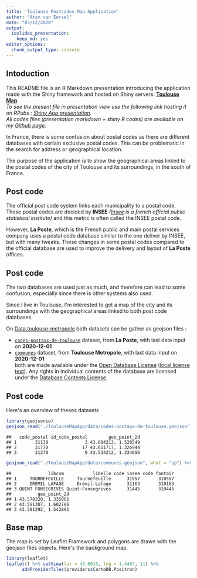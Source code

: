 ```yaml
---
title: 'Toulouse Postcodes Map Application'
author: "Akim van Eersel"
date: "03/12/2020"
output: 
  ioslides_presentation: 
    keep_md: yes
editor_options: 
  chunk_output_type: console
---
```




## Intoduction

This README file is an R Markdown presentation introducing the application made with the Shiny framework and hosted on Shiny servers: [__Toulouse Map__](https://vanakim.shinyapps.io/ToulouseMap/).  
_To see the present file in presentation view use the following link hosting it on RPubs : [Shiny App presentation](http://rpubs.com/vanAkim/ToulouseMapApp)._  
_All codes files (presentation markdown + shiny R codes) are available on my [Github page](https://github.com/vanAkim/DataScienceSpecialization-JohnsHopkins/tree/master/Data%20Products/FinalProject)._

In France, there is some confusion about postal codes as there are different databases with certain exclusive postal codes. This can be problematic in the search for address or geographical location. 

The purpose of the application is to show the geographical areas linked to the postal codes of the city of Toulouse and its surroundings, in the south of France.


## Post code

The official post code system links each municipality to a postal code. These postal codes are decided by __INSEE__ *([Insee](https://en.wikipedia.org/wiki/Institut_national_de_la_statistique_et_des_%C3%A9tudes_%C3%A9conomiques) is a french official public statistical institute)* and this metric is often called the INSEE postal code.

However, __La Poste__, which is the French public and main postal services company uses a postal code database similar to the one deliver by INSEE, but with many tweaks. These changes in some postal codes compared to the official database are used to improve the delivery and layout of __La Poste__ offices.  

## Post code

The two databases are used just as much, and therefore can lead to some confusion, especially since there is other systems also used.

Since I live in Toulouse, I'm interested to get a map of the city and its surroundings with the geographical areas linked to both post code databases.

On [Data.toulouse-metropole](https://data.toulouse-metropole.fr/pages/accueilv3/) both datasets can be gather as geojson files :  
- [`codes-postaux-de-toulouse`](https://data.toulouse-metropole.fr/explore/dataset/codes-postaux-de-toulouse/information/?dataChart=eyJxdWVyaWVzIjpbeyJjb25maWciOnsiZGF0YXNldCI6ImNvZGVzLXBvc3RhdXgtZGUtdG91bG91c2UiLCJvcHRpb25zIjp7fX0sImNoYXJ0cyI6W3siYWxpZ25Nb250aCI6dHJ1ZSwidHlwZSI6ImNvbHVtbiIsImZ1bmMiOiJBVkciLCJ5QXhpcyI6ImlkX2NvZGVfcG9zdGFsIiwic2NpZW50aWZpY0Rpc3BsYXkiOnRydWUsImNvbG9yIjoiIzY2YzJhNSJ9XSwieEF4aXMiOiJpZF9jb2RlX3Bvc3RhbCIsIm1heHBvaW50cyI6NTAsInNvcnQiOiIifV0sInRpbWVzY2FsZSI6IiIsImRpc3BsYXlMZWdlbmQiOnRydWUsImFsaWduTW9udGgiOnRydWV9) dataset, from **La Poste**, with last data input on **2020-12-01**  
- [`communes`](https://data.toulouse-metropole.fr/explore/dataset/communes/information/?location=11,43.64177,1.41796&basemap=jawg.streets) dataset, from **Toulouse Metropole**, with last data input on **2020-12-01**  
both are made available under the [Open Database License](http://opendatacommons.org/licenses/odbl/1.0/) ([local license text](https://github.com/vanAkim/DataScienceSpecialization-JohnsHopkins/blob/master/Data%20Products/FinalProject/ODC%20Open%20Database%20License%20(ODbL).md)). Any rights in individual contents of the database are licensed under the [Database Contents License](http://opendatacommons.org/licenses/dbcl/1.0/). 

## Post code

Here's an overview of theses datasets


```r
library(geojsonio)
geojson_read("./ToulouseMapApp/data/codes-postaux-de-toulouse.geojson", what = "sp") %>% as.data.frame() %>% head(3)
```

```
##   code_postal id_code_postal        geo_point_2d
## 1       31130              3 43.604213, 1.528549
## 2       31770             17 43.611717, 1.326944
## 3       31270              9 43.534212, 1.334696
```


```r
geojson_read("./ToulouseMapApp/data/communes.geojson", what = "sp") %>% as.data.frame() %>% head(3)
```

```
##              libcom           libelle code_insee code_fantoir
## 1     TOURNEFEUILLE     Tournefeuille      31557       310557
## 2     DREMIL LAFAGE     Drémil-Lafage      31163       310163
## 3 QUINT FONSEGRIVES Quint-Fonsegrives      31445       310445
##          geo_point_2d
## 1 43.578320, 1.335061
## 2 43.591307, 1.602786
## 3 43.581292, 1.542891
```

## Base map

The map is set by Leaflet Framework and polygons are drawn with the geojson files objects. Here's the background map.


```r
library(leaflet)
leaflet() %>% setView(lat = 43.6016, lng = 1.4407, 11) %>% 
      addProviderTiles(providers$CartoDB.Positron)
```

<!--html_preserve--><div id="htmlwidget-ae54b616c6d8a4c93e40" style="width:720px;height:432px;" class="leaflet html-widget"></div>
<script type="application/json" data-for="htmlwidget-ae54b616c6d8a4c93e40">{"x":{"options":{"crs":{"crsClass":"L.CRS.EPSG3857","code":null,"proj4def":null,"projectedBounds":null,"options":{}}},"setView":[[43.6016,1.4407],11,[]],"calls":[{"method":"addProviderTiles","args":["CartoDB.Positron",null,null,{"errorTileUrl":"","noWrap":false,"detectRetina":false}]}]},"evals":[],"jsHooks":[]}</script><!--/html_preserve-->

